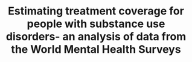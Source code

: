 --- 
abstract: '' 
authors: 
 - L Degenhardt
 -  M Glantz
 -  S Evans‐Lacko
 -  E Sadikova
 -  N Sampson
 -  ...
doi: '' 
featured: false 
publication: '*World Psychiatry*, 58' 
publication_short: '' 
publishDate: '2017-01-01' 
title: 'Estimating treatment coverage for people with substance use disorders- an analysis of data from the World Mental Health Surveys' 
url_code: '' 
url_dataset: '' 
url_pdf: '' 
url_poster: '' 
url_project: '' 
url_slides: '' 
url_source: '' 
url_video: '' 
---